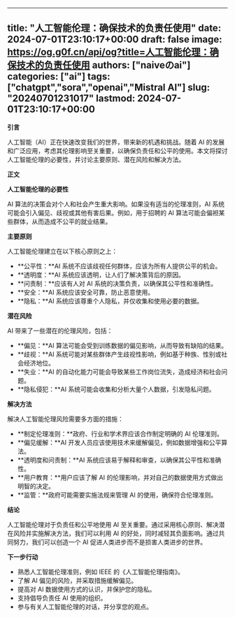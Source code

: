 
---
title: "人工智能伦理：确保技术的负责任使用"
date: 2024-07-01T23:10:17+00:00
draft: false
image: https://og.g0f.cn/api/og?title=人工智能伦理：确保技术的负责任使用
authors: ["naiveのai"]
categories: ["ai"]
tags: ["chatgpt","sora","openai","Mistral AI"]
slug: "20240701231017"
lastmod: 2024-07-01T23:10:17+00:00
---
**引言**

人工智能（AI）正在快速改变我们的世界，带来新的机遇和挑战。随着 AI 的发展和广泛应用，考虑其伦理影响至关重要，以确保负责任和公平的使用。本文将探讨人工智能伦理的必要性，并讨论主要原则、潜在风险和解决方法。

**正文**

**人工智能伦理的必要性**

AI 算法的决策会对个人和社会产生重大影响。如果没有适当的伦理准则，AI 系统可能会引入偏见、歧视或其他有害后果。例如，用于招聘的 AI 算法可能会偏袒某些群体，从而造成不公平的就业结果。

**主要原则**

人工智能伦理建立在以下核心原则之上：

* **公平性：**AI 系统不应该歧视任何群体，应该为所有人提供公平的机会。
* **透明度：**AI 系统应该透明，让人们了解决策背后的原因。
* **问责制：**应该有人对 AI 系统的决策负责，以确保其公平性和准确性。
* **安全：**AI 系统应该安全可靠，防止恶意使用。
* **隐私：**AI 系统应该尊重个人隐私，并仅收集和使用必要的数据。

**潜在风险**

AI 带来了一些潜在的伦理风险，包括：

* **偏见：**AI 算法可能会受到训练数据的偏见影响，从而导致有缺陷的结果。
* **歧视：**AI 系统可能对某些群体产生歧视性影响，例如基于种族、性别或社会经济地位。
* **失业：**AI 的自动化能力可能会导致某些工作岗位流失，造成经济和社会问题。
* **隐私侵犯：**AI 系统可能会收集和分析大量个人数据，引发隐私问题。

**解决方法**

解决人工智能伦理风险需要多方面的措施：

* **制定伦理准则：**政府、行业和学术界应该合作制定明确的 AI 伦理准则。
* **偏见缓解：**AI 开发人员应该使用技术来缓解偏见，例如数据增强和公平算法。
* **透明度和问责制：**AI 系统应该易于解释和审查，以确保其公平性和准确性。
* **用户教育：**用户应该了解 AI 的伦理影响，并对自己的数据使用方式做出明智的决定。
* **监管：**政府可能需要实施法规来管理 AI 的使用，确保符合伦理准则。

**结论**

人工智能伦理对于负责任和公平地使用 AI 至关重要。通过采用核心原则、解决潜在风险并实施解决方法，我们可以利用 AI 的好处，同时减轻其负面影响。通过共同努力，我们可以创造一个 AI 促进人类进步而不是损害人类进步的世界。

**下一步行动**

* 熟悉人工智能伦理准则，例如 IEEE 的《人工智能伦理指南》。
* 了解 AI 偏见的风险，并采取措施缓解偏见。
* 提高对 AI 数据使用方式的认识，并保护您的隐私。
* 支持倡导负责任 AI 使用的组织。
* 参与有关人工智能伦理的对话，并分享您的观点。